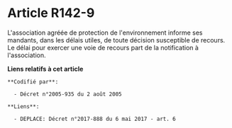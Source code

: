# Article R142-9

L'association agréée de protection de l'environnement informe ses mandants, dans les délais utiles, de toute décision
susceptible de recours. Le délai pour exercer une voie de recours part de la notification à l'association.

**Liens relatifs à cet article**

	**Codifié par**:

	  - Décret n°2005-935 du 2 août 2005

	**Liens**:

	  - DEPLACE: Décret n°2017-888 du 6 mai 2017 - art. 6
